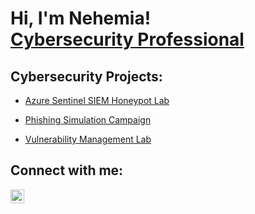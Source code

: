 <h1>Hi, I'm Nehemia! <br/><a <a href="https://www.linkedin.com/in/nehemia-araia/">Cybersecurity Professional</a>

<h2>Cybersecurity Projects:</h2>

- [Azure Sentinel SIEM Honeypot Lab](https://github.com/NehemiaAraia/Azure-Sentinel-SIEM-Honeypot-Lab/blob/main/README.md)

- [Phishing Simulation Campaign](https://github.com/NehemiaAraia/Phishing-Simulation-Campaign/tree/main)

- [Vulnerability Management Lab](https://github.com/NehemiaAraia/Vulnerability-Management-Lab/blob/main/README.md)

<h2> Connect with me:</h2>

[<img align="left" alt="Nehemiaaraia | LinkedIn" width="22px" src="https://cdn.jsdelivr.net/npm/simple-icons@v3/icons/linkedin.svg" />][linkedin]

[linkedin]: https://linkedin.com/in/nehemia-araia
